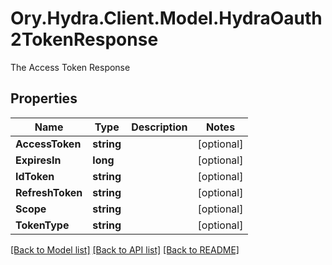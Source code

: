# Ory.Hydra.Client.Model.HydraOauth2TokenResponse
The Access Token Response

## Properties

Name | Type | Description | Notes
------------ | ------------- | ------------- | -------------
**AccessToken** | **string** |  | [optional] 
**ExpiresIn** | **long** |  | [optional] 
**IdToken** | **string** |  | [optional] 
**RefreshToken** | **string** |  | [optional] 
**Scope** | **string** |  | [optional] 
**TokenType** | **string** |  | [optional] 

[[Back to Model list]](../README.md#documentation-for-models) [[Back to API list]](../README.md#documentation-for-api-endpoints) [[Back to README]](../README.md)

